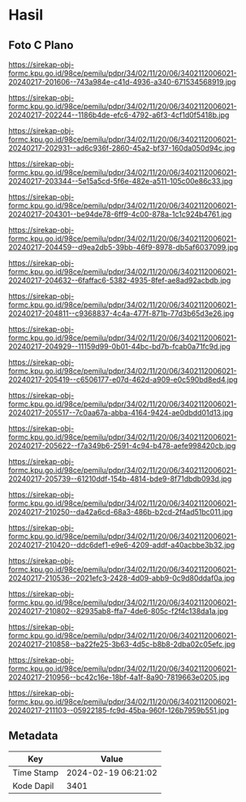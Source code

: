 # Hasil

## Foto C Plano

https://sirekap-obj-formc.kpu.go.id/98ce/pemilu/pdpr/34/02/11/20/06/3402112006021-20240217-201606--743a984e-c41d-4936-a340-671534568919.jpg

https://sirekap-obj-formc.kpu.go.id/98ce/pemilu/pdpr/34/02/11/20/06/3402112006021-20240217-202244--1186b4de-efc6-4792-a6f3-4cf1d0f5418b.jpg

https://sirekap-obj-formc.kpu.go.id/98ce/pemilu/pdpr/34/02/11/20/06/3402112006021-20240217-202931--ad6c936f-2860-45a2-bf37-160da050d94c.jpg

https://sirekap-obj-formc.kpu.go.id/98ce/pemilu/pdpr/34/02/11/20/06/3402112006021-20240217-203344--5e15a5cd-5f6e-482e-a511-105c00e86c33.jpg

https://sirekap-obj-formc.kpu.go.id/98ce/pemilu/pdpr/34/02/11/20/06/3402112006021-20240217-204301--be94de78-6ff9-4c00-878a-1c1c924b4761.jpg

https://sirekap-obj-formc.kpu.go.id/98ce/pemilu/pdpr/34/02/11/20/06/3402112006021-20240217-204459--d9ea2db5-39bb-46f9-8978-db5af6037099.jpg

https://sirekap-obj-formc.kpu.go.id/98ce/pemilu/pdpr/34/02/11/20/06/3402112006021-20240217-204632--6faffac6-5382-4935-8fef-ae8ad92acbdb.jpg

https://sirekap-obj-formc.kpu.go.id/98ce/pemilu/pdpr/34/02/11/20/06/3402112006021-20240217-204811--c9368837-4c4a-477f-871b-77d3b65d3e26.jpg

https://sirekap-obj-formc.kpu.go.id/98ce/pemilu/pdpr/34/02/11/20/06/3402112006021-20240217-204929--11159d99-0b01-44bc-bd7b-fcab0a71fc9d.jpg

https://sirekap-obj-formc.kpu.go.id/98ce/pemilu/pdpr/34/02/11/20/06/3402112006021-20240217-205419--c6506177-e07d-462d-a909-e0c590bd8ed4.jpg

https://sirekap-obj-formc.kpu.go.id/98ce/pemilu/pdpr/34/02/11/20/06/3402112006021-20240217-205517--7c0aa67a-abba-4164-9424-ae0dbdd01d13.jpg

https://sirekap-obj-formc.kpu.go.id/98ce/pemilu/pdpr/34/02/11/20/06/3402112006021-20240217-205622--f7a349b6-2591-4c94-b478-aefe998420cb.jpg

https://sirekap-obj-formc.kpu.go.id/98ce/pemilu/pdpr/34/02/11/20/06/3402112006021-20240217-205739--61210ddf-154b-4814-bde9-8f71dbdb093d.jpg

https://sirekap-obj-formc.kpu.go.id/98ce/pemilu/pdpr/34/02/11/20/06/3402112006021-20240217-210250--da42a6cd-68a3-486b-b2cd-2f4ad51bc011.jpg

https://sirekap-obj-formc.kpu.go.id/98ce/pemilu/pdpr/34/02/11/20/06/3402112006021-20240217-210420--ddc6def1-e9e6-4209-addf-a40acbbe3b32.jpg

https://sirekap-obj-formc.kpu.go.id/98ce/pemilu/pdpr/34/02/11/20/06/3402112006021-20240217-210536--2021efc3-2428-4d09-abb9-0c9d80ddaf0a.jpg

https://sirekap-obj-formc.kpu.go.id/98ce/pemilu/pdpr/34/02/11/20/06/3402112006021-20240217-210802--82935ab8-ffa7-4de6-805c-f2f4c138da1a.jpg

https://sirekap-obj-formc.kpu.go.id/98ce/pemilu/pdpr/34/02/11/20/06/3402112006021-20240217-210858--ba22fe25-3b63-4d5c-b8b8-2dba02c05efc.jpg

https://sirekap-obj-formc.kpu.go.id/98ce/pemilu/pdpr/34/02/11/20/06/3402112006021-20240217-210956--bc42c16e-18bf-4a1f-8a90-7819663e0205.jpg

https://sirekap-obj-formc.kpu.go.id/98ce/pemilu/pdpr/34/02/11/20/06/3402112006021-20240217-211103--05922185-fc9d-45ba-960f-126b7959b551.jpg


## Metadata

| Key        | Value               |
| ---------- | ------------------- |
| Time Stamp | 2024-02-19 06:21:02 |
| Kode Dapil | 3401                |



